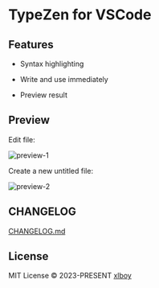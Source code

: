 # TypeZen for VSCode

## Features

* Syntax highlighting

* Write and use immediately

* Preview result

## Preview

Edit file:

![preview-1](https://user-images.githubusercontent.com/63690944/227786758-3d30bdd4-f173-4137-9253-63c8945523ec.gif)

Create a new untitled file:

![preview-2](https://user-images.githubusercontent.com/63690944/227786971-d9a68b7e-86bd-4b90-a9f1-a9012a903a5f.gif)

## CHANGELOG

[CHANGELOG.md](./CHANGELOG.md)

## License

MIT License © 2023-PRESENT  [xlboy](https://github.com/xlboy)
